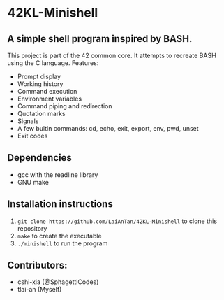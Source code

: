 # 42KL-Minishell

## A simple shell program inspired by BASH.

This project is part of the 42 common core. It attempts to recreate BASH using the C language.
Features:
- Prompt display
- Working history
- Command execution
- Environment variables
- Command piping and redirection
- Quotation marks
- Signals
- A few bultin commands: cd, echo, exit, export, env, pwd, unset
- Exit codes

## Dependencies
- gcc with the readline library
- GNU make
## Installation instructions

1. ```git clone https://github.com/LaiAnTan/42KL-Minishell``` to clone this repository
2. ```make``` to create the executable
3. ```./minishell``` to run the program

## Contributors:

- cshi-xia (@SphagettiCodes)
- tlai-an (Myself)